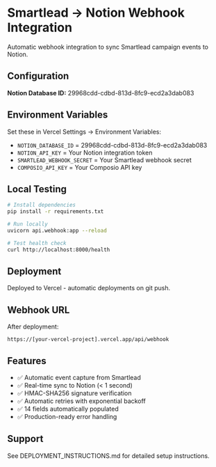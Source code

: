 # Smartlead → Notion Webhook Integration

Automatic webhook integration to sync Smartlead campaign events to Notion.

## Configuration

**Notion Database ID:** 29968cdd-cdbd-813d-8fc9-ecd2a3dab083

## Environment Variables

Set these in Vercel Settings → Environment Variables:

- `NOTION_DATABASE_ID` = 29968cdd-cdbd-813d-8fc9-ecd2a3dab083
- `NOTION_API_KEY` = Your Notion integration token
- `SMARTLEAD_WEBHOOK_SECRET` = Your Smartlead webhook secret
- `COMPOSIO_API_KEY` = Your Composio API key

## Local Testing

```bash
# Install dependencies
pip install -r requirements.txt

# Run locally
uvicorn api.webhook:app --reload

# Test health check
curl http://localhost:8000/health
```

## Deployment

Deployed to Vercel - automatic deployments on git push.

## Webhook URL

After deployment:
```
https://[your-vercel-project].vercel.app/api/webhook
```

## Features

- ✅ Automatic event capture from Smartlead
- ✅ Real-time sync to Notion (< 1 second)
- ✅ HMAC-SHA256 signature verification
- ✅ Automatic retries with exponential backoff
- ✅ 14 fields automatically populated
- ✅ Production-ready error handling

## Support

See DEPLOYMENT_INSTRUCTIONS.md for detailed setup instructions.
